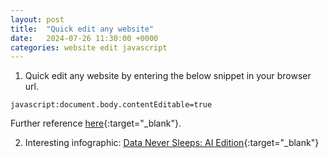 ```yaml
---
layout: post
title:  "Quick edit any website"
date:   2024-07-26 11:30:00 +0000
categories: website edit javascript
---
```

1. Quick edit any website by entering the below snippet in your browser url.

`javascript:document.body.contentEditable=true`

Further reference [here](https://devrel.wearedevelopers.com/quicktricks/edit-pages/){:target="_blank"}.

2. Interesting infographic: [Data Never Sleeps: AI Edition](https://www.domo.com/learn/infographic/data-never-sleeps-ai-edition){:target="_blank"}

